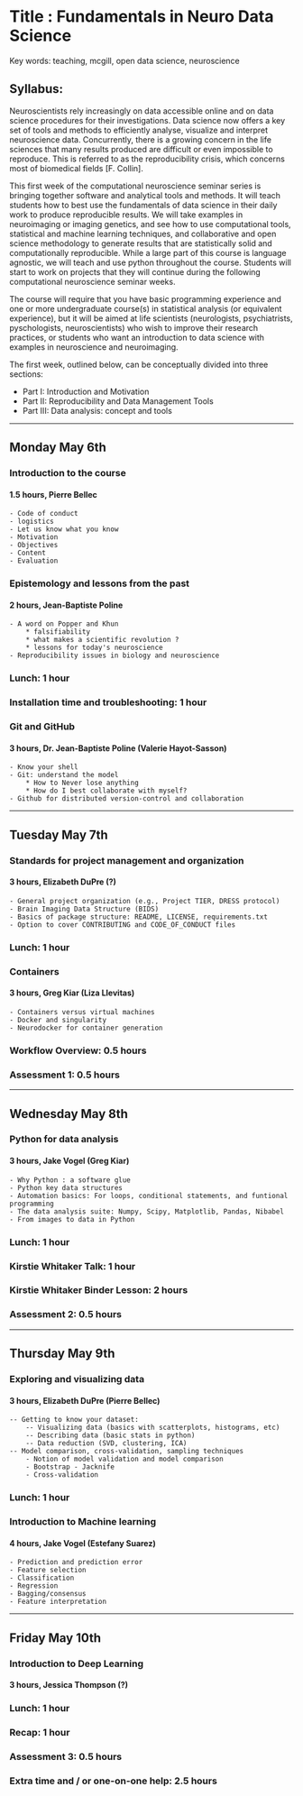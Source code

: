 
Title : Fundamentals in Neuro Data Science
===========================================

Key words: teaching, mcgill, open data science, neuroscience

Syllabus:
-----------

Neuroscientists rely increasingly on data accessible online and on data science
procedures for their investigations. Data science now offers a key set of
tools and methods to efficiently analyse, visualize and interpret neuroscience
data. Concurrently, there is a growing concern in the life sciences that many
results produced are difficult or even impossible to reproduce. This is
referred to as the reproducibility crisis, which concerns most of biomedical
fields [F. Collin].

This first week of the computational neuroscience seminar series is bringing
together software and analytical tools and methods.  It will teach students how
to best use the fundamentals of data science in their daily work to produce
reproducible results. We will take examples in neuroimaging or imaging
genetics, and see how to use computational tools, statistical and machine
learning techniques, and collaborative and open science methodology to generate
results that are statistically solid and computationally reproducible. While a
large part of this course is language agnostic, we will teach and use python
throughout the course. Students will start to work on projects that they will
continue during the following  computational neuroscience seminar weeks.

The course will require that you have basic programming experience and one or more
undergraduate course(s) in statistical analysis (or equivalent experience),
but it will be aimed at life scientists
(neurologists, psychiatrists, pyschologists, neuroscientists) who wish to
improve their research practices, or students who want an introduction to
data science with examples in neuroscience and neuroimaging.

The first week, outlined below, can be conceptually divided into three sections:

- Part I: Introduction and Motivation  
- Part II: Reproducibility and Data Management Tools  
- Part III: Data analysis: concept and tools  

---

## Monday May 6th

### Introduction to the course
#### 1.5 hours, Pierre Bellec

	- Code of conduct
	- logistics
	- Let us know what you know
	- Motivation
	- Objectives
	- Content
	- Evaluation

### Epistemology and lessons from the past
#### 2 hours, Jean-Baptiste Poline

	- A word on Popper and Khun
		* falsifiability
		* what makes a scientific revolution ?
		* lessons for today's neuroscience
	- Reproducibility issues in biology and neuroscience

### Lunch: 1 hour

### Installation time and troubleshooting: 1 hour

### Git and GitHub
#### 3 hours, Dr. Jean-Baptiste Poline (Valerie Hayot-Sasson)

	- Know your shell
	- Git: understand the model
		* How to Never lose anything
		* How do I best collaborate with myself?
	- Github for distributed version-control and collaboration

---

## Tuesday May 7th

### Standards for project management and organization
#### 3 hours, Elizabeth DuPre (?)

	- General project organization (e.g., Project TIER, DRESS protocol)
	- Brain Imaging Data Structure (BIDS)
	- Basics of package structure: README, LICENSE, requirements.txt
	- Option to cover CONTRIBUTING and CODE_OF_CONDUCT files

### Lunch: 1 hour

### Containers
#### 3 hours, Greg Kiar (Liza Llevitas)

	- Containers versus virtual machines
	- Docker and singularity
	- Neurodocker for container generation

### Workflow Overview: 0.5 hours

### Assessment 1: 0.5 hours

---

## Wednesday May 8th

### Python for data analysis
#### 3 hours, Jake Vogel (Greg Kiar)

	- Why Python : a software glue
	- Python key data structures
	- Automation basics: For loops, conditional statements, and funtional programming
	- The data analysis suite: Numpy, Scipy, Matplotlib, Pandas, Nibabel
	- From images to data in Python

### Lunch: 1 hour

### Kirstie Whitaker Talk: 1 hour

### Kirstie Whitaker Binder Lesson: 2 hours

### Assessment 2: 0.5 hours

---

## Thursday May 9th

###  Exploring and visualizing data
#### 3 hours, Elizabeth DuPre (Pierre Bellec)

	-- Getting to know your dataset:
		-- Visualizing data (basics with scatterplots, histograms, etc)
		-- Describing data (basic stats in python)
		-- Data reduction (SVD, clustering, ICA)
	-- Model comparison, cross-validation, sampling techniques
		- Notion of model validation and model comparison
		- Bootstrap - Jacknife
		- Cross-validation

### Lunch: 1 hour

### Introduction to Machine learning
#### 4 hours, Jake Vogel (Estefany Suarez)

	- Prediction and prediction error
	- Feature selection
	- Classification
	- Regression
	- Bagging/consensus
	- Feature interpretation

---

## Friday May 10th

### Introduction to Deep Learning
#### 3 hours, Jessica Thompson (?)

### Lunch: 1 hour

### Recap: 1 hour
### Assessment 3: 0.5 hours

### Extra time and / or one-on-one help: 2.5 hours
